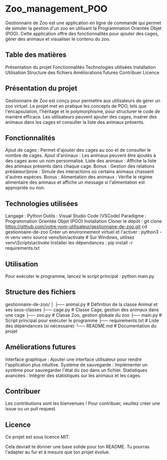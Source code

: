 # Zoo_management_POO

Gestionnaire de Zoo est une application en ligne de commande qui permet de simuler la gestion d'un zoo en utilisant la Programmation Orientée Objet (POO). Cette application offre des fonctionnalités pour ajouter des cages, gérer des animaux et visualiser le contenu du zoo.

## Table des matières
Présentation du projet
Fonctionnalités
Technologies utilisées
Installation
Utilisation
Structure des fichiers
Améliorations futures
Contribuer
Licence

## Présentation du projet
Gestionnaire de Zoo est conçu pour permettre aux utilisateurs de gérer un zoo virtuel. Le projet met en pratique les concepts de POO, tels que l'encapsulation, l'héritage et le polymorphisme, pour structurer le code de manière efficace. Les utilisateurs peuvent ajouter des cages, insérer des animaux dans les cages et consulter la liste des animaux présents.

## Fonctionnalités
Ajout de cages : Permet d'ajouter des cages au zoo et de consulter le nombre de cages.
Ajout d'animaux : Les animaux peuvent être ajoutés à des cages avec un nom personnalisé.
Liste des animaux : Affiche la liste des animaux présents dans chaque cage.
Bonus : Gestion des relations prédateur/proie : Simule des interactions où certains animaux chassent d'autres espèces.
Bonus : Alimentation des animaux : Vérifie le régime alimentaire des animaux et affiche un message si l'alimentation est appropriée ou non.

## Technologies utilisées
Langage : Python
Outils : Visual Studio Code (VSCode)
Paradigme : Programmation Orientée Objet (POO)
Installation
Cloner le dépôt : git clone https://github.com/votre-nom-utilisateur/gestionnaire-de-zoo.git
                  cd gestionnaire-de-zoo
                  Créer un environnement virtuel et l'activer : python3 -m venv venv
                                                                source venv/bin/activate  # Sur Windows, utilisez venv\Scripts\activate
                  Installer les dépendances : pip install -r requirements.txt


## Utilisation
Pour exécuter le programme, lancez le script principal :
python main.py

## Structure des fichiers

gestionnaire-de-zoo/
│
├── animal.py          # Définition de la classe Animal et ses sous-classes
├── cage.py            # Classe Cage, gestion des animaux dans une cage
├── zoo.py             # Classe Zoo, gestion globale du zoo
├── main.py            # Script principal pour exécuter le programme
├── requirements.txt   # Liste des dépendances (si nécessaire)
└── README.md          # Documentation du projet

## Améliorations futures

Interface graphique : Ajouter une interface utilisateur pour rendre l'application plus intuitive.
Système de sauvegarde : Implémenter un système pour sauvegarder l'état du zoo dans un fichier.
Statistiques avancées : Intégrer des statistiques sur les animaux et les cages.

## Contribuer
Les contributions sont les bienvenues ! Pour contribuer, veuillez créer une issue ou un pull request.

## Licence
Ce projet est sous licence MIT.

Cela devrait te donner une base solide pour ton README. Tu pourras l'adapter au fur et à mesure que ton projet évolue.